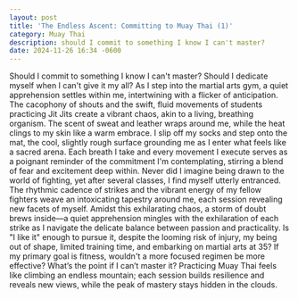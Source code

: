 ```yaml
---
layout: post
title: 'The Endless Ascent: Committing to Muay Thai (1)'
category: Muay Thai
description: should I commit to something I know I can't master?
date: 2024-11-26 16:34 -0600
---
```

Should I commit to something I know I can't master? Should I dedicate myself when I can't give it my all? As I step into the martial arts gym, a quiet apprehension settles within me, intertwining with a flicker of anticipation. The cacophony of shouts and the swift, fluid movements of students practicing Jit Jits create a vibrant chaos, akin to a living, breathing organism. The scent of sweat and leather wraps around me, while the heat clings to my skin like a warm embrace. I slip off my socks and step onto the mat, the cool, slightly rough surface grounding me as I enter what feels like a sacred arena. Each breath I take and every movement I execute serves as a poignant reminder of the commitment I'm contemplating, stirring a blend of fear and excitement deep within. Never did I imagine being drawn to the world of fighting, yet after several classes, I find myself utterly entranced. The rhythmic cadence of strikes and the vibrant energy of my fellow fighters weave an intoxicating tapestry around me, each session revealing new facets of myself. Amidst this exhilarating chaos, a storm of doubt brews inside—a quiet apprehension mingles with the exhilaration of each strike as I navigate the delicate balance between passion and practicality. Is "I like it" enough to pursue it, despite the looming risk of injury, my being out of shape, limited training time, and embarking on martial arts at 35? If my primary goal is fitness, wouldn't a more focused regimen be more effective? What’s the point if I can’t master it? Practicing Muay Thai feels like climbing an endless mountain; each session builds resilience and reveals new views, while the peak of mastery stays hidden in the clouds.